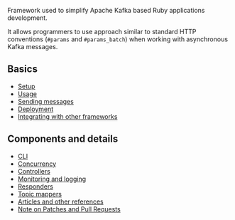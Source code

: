 Framework used to simplify Apache Kafka based Ruby applications development.

It allows programmers to use approach similar to standard HTTP conventions (```#params``` and ```#params_batch```) when working with asynchronous Kafka messages.

## Basics

* [Setup](https://github.com/karafka/karafka/wiki/Setup)
* [Usage](https://github.com/karafka/karafka/wiki/Usage)
* [Sending messages](https://github.com/karafka/karafka/wiki/Sending-messages)
* [Deployment](https://github.com/karafka/karafka/wiki/Deployment)
* [Integrating with other frameworks](https://github.com/karafka/karafka/wiki/Integrating-with-other-frameworks)

## Components and details

* [CLI](https://github.com/karafka/karafka/wiki/CLI)
* [Concurrency](https://github.com/karafka/karafka/wiki/Concurrency)
* [Controllers](https://github.com/karafka/karafka/wiki/Controllers)
* [Monitoring and logging](https://github.com/karafka/karafka/wiki/Monitoring-and-logging)
* [Responders](https://github.com/karafka/karafka/wiki/Responders)
* [Topic mappers](https://github.com/karafka/karafka/wiki/Topic-mappers)
* [Articles and other references](https://github.com/karafka/karafka/wiki/Articles-and-other-references)
* [Note on Patches and Pull Requests](https://github.com/karafka/karafka/wiki/Note-on-Patches-and-Pull-Requests)
